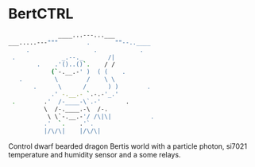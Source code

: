 # BertCTRL

```bash
              ____...---...___
___.....---"""        .       ""--..____
     .                  .            .
 .             _.--._       /|
        .    .'()..()`.    / /
            (`-.__.-' )  ( (    .
   .         \        /    \ \
       .      \      /      ) )        .
            .' -.__.- `.-.-'_.'
 .        .'  /-____-\`.-'       .
          \  /-.____.-\  /-.
           \ \`-.__.-'/ /\|\|           .
          .'  `.    .'`.
          |/\/\|    |/\/\|

```

Control dwarf bearded dragon Bertis world with a particle photon,  si7021 temperature and humidity sensor and a some relays.
